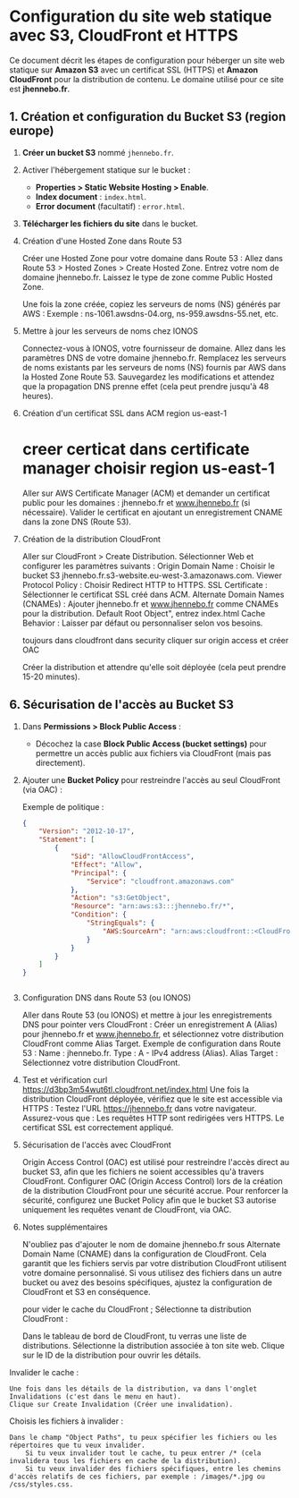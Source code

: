 # Configuration du site web statique avec S3, CloudFront et HTTPS

Ce document décrit les étapes de configuration pour héberger un site web statique sur **Amazon S3** avec un certificat SSL (HTTPS) et **Amazon CloudFront** pour la distribution de contenu. Le domaine utilisé pour ce site est **jhennebo.fr**.

## 1. Création et configuration du Bucket S3  (region europe)

1. **Créer un bucket S3** nommé `jhennebo.fr`.
2. Activer l'hébergement statique sur le bucket :
   - **Properties > Static Website Hosting > Enable**.
   - **Index document** : `index.html`.
   - **Error document** (facultatif) : `error.html`.
3. **Télécharger les fichiers du site** dans le bucket.




2. Création d'une Hosted Zone dans Route 53

    Créer une Hosted Zone pour votre domaine dans Route 53 :
        Allez dans Route 53 > Hosted Zones > Create Hosted Zone.
        Entrez votre nom de domaine jhennebo.fr.
        Laissez le type de zone comme Public Hosted Zone.

    Une fois la zone créée, copiez les serveurs de noms (NS) générés par AWS :
        Exemple : ns-1061.awsdns-04.org, ns-959.awsdns-55.net, etc.

3. Mettre à jour les serveurs de noms chez IONOS

    Connectez-vous à IONOS, votre fournisseur de domaine.
    Allez dans les paramètres DNS de votre domaine jhennebo.fr.
    Remplacez les serveurs de noms existants par les serveurs de noms (NS) fournis par AWS dans la Hosted Zone Route 53.
    Sauvegardez les modifications et attendez que la propagation DNS prenne effet (cela peut prendre jusqu'à 48 heures).

4. Création d'un certificat SSL dans ACM  region us-east-1
   #  creer certicat dans certificate manager choisir region us-east-1
    Aller sur AWS Certificate Manager (ACM) et demander un certificat public pour les domaines :
        jhennebo.fr et www.jhennebo.fr (si nécessaire).
    Valider le certificat en ajoutant un enregistrement CNAME dans la zone DNS (Route 53).

5. Création de la distribution CloudFront

    Aller sur CloudFront > Create Distribution.
    Sélectionner Web et configurer les paramètres suivants :
        Origin Domain Name : Choisir le bucket S3 jhennebo.fr.s3-website.eu-west-3.amazonaws.com.
        Viewer Protocol Policy : Choisir Redirect HTTP to HTTPS.
        SSL Certificate : Sélectionner le certificat SSL créé dans ACM.
        Alternate Domain Names (CNAMEs) : Ajouter jhennebo.fr et www.jhennebo.fr comme CNAMEs pour la distribution.
        Default Root Object", entrez index.html
        Cache Behavior : Laisser par défaut ou personnaliser selon vos besoins.

    toujours dans cloudfront dans  security cliquer sur origin access et  créer OAC


    Créer la distribution et attendre qu'elle soit déployée (cela peut prendre 15-20 minutes).

## 6. Sécurisation de l'accès au Bucket S3

1. Dans **Permissions > Block Public Access** :
   - Décochez la case **Block Public Access (bucket settings)** pour permettre un accès public aux fichiers via CloudFront (mais pas directement).
   
2. Ajouter une **Bucket Policy** pour restreindre l'accès au seul CloudFront (via OAC) :

   Exemple de politique :
   ```json
   {
       "Version": "2012-10-17",
       "Statement": [
           {
               "Sid": "AllowCloudFrontAccess",
               "Effect": "Allow",
               "Principal": {
                   "Service": "cloudfront.amazonaws.com"
               },
               "Action": "s3:GetObject",
               "Resource": "arn:aws:s3:::jhennebo.fr/*",
               "Condition": {
                   "StringEquals": {
                       "AWS:SourceArn": "arn:aws:cloudfront::<CloudFront-Distribution-ID>"
                   }
               }
           }
       ]
   }



7. Configuration DNS dans Route 53 (ou IONOS)

    Aller dans Route 53 (ou IONOS) et mettre à jour les enregistrements DNS pour pointer vers CloudFront :
        Créer un enregistrement A (Alias) pour jhennebo.fr et www.jhennebo.fr, et sélectionnez votre distribution CloudFront comme Alias Target.
    Exemple de configuration dans Route 53 :
        Name : jhennebo.fr.
        Type : A - IPv4 address (Alias).
        Alias Target : Sélectionnez votre distribution CloudFront.

8. Test et vérification
   curl https://d3bp3m54wut6tl.cloudfront.net/index.html
    Une fois la distribution CloudFront déployée, vérifiez que le site est accessible via HTTPS :
        Testez l'URL https://jhennebo.fr dans votre navigateur.
    Assurez-vous que :
        Les requêtes HTTP sont redirigées vers HTTPS.
        Le certificat SSL est correctement appliqué.

9. Sécurisation de l'accès avec CloudFront

    Origin Access Control (OAC) est utilisé pour restreindre l'accès direct au bucket S3, afin que les fichiers ne soient accessibles qu'à travers CloudFront.
    Configurer OAC (Origin Access Control) lors de la création de la distribution CloudFront pour une sécurité accrue.
    Pour renforcer la sécurité, configurez une Bucket Policy afin que le bucket S3 autorise uniquement les requêtes venant de CloudFront, via OAC.

10. Notes supplémentaires

    N'oubliez pas d'ajouter le nom de domaine jhennebo.fr sous Alternate Domain Name (CNAME) dans la configuration de CloudFront. Cela garantit que les fichiers servis par votre distribution CloudFront utilisent votre domaine personnalisé.
    Si vous utilisez des fichiers dans un autre bucket ou avez des besoins spécifiques, ajustez la configuration de CloudFront et S3 en conséquence.


    pour vider le cache du CloudFront ;  Sélectionne ta distribution CloudFront :

    Dans le tableau de bord de CloudFront, tu verras une liste de distributions. Sélectionne la distribution associée à ton site web.
    Clique sur le ID de la distribution pour ouvrir les détails.

Invalider le cache :

    Une fois dans les détails de la distribution, va dans l'onglet Invalidations (c'est dans le menu en haut).
    Clique sur Create Invalidation (Créer une invalidation).

Choisis les fichiers à invalider :

    Dans le champ "Object Paths", tu peux spécifier les fichiers ou les répertoires que tu veux invalider.
        Si tu veux invalider tout le cache, tu peux entrer /* (cela invalidera tous les fichiers en cache de la distribution).
        Si tu veux invalider des fichiers spécifiques, entre les chemins d'accès relatifs de ces fichiers, par exemple : /images/*.jpg ou /css/styles.css.

